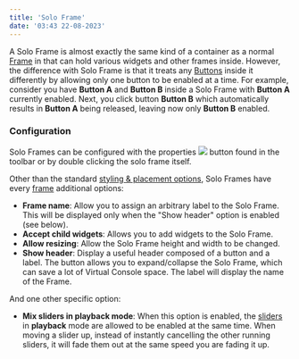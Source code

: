 ```yaml
---
title: 'Solo Frame'
date: '03:43 22-08-2023'
---
```


A Solo Frame is almost exactly the same kind of a container as a normal [Frame](../frame) in that can hold various widgets and other frames inside. However, the difference with Solo Frame is that it treats any [Buttons](vcbutton.html) inside it differently by allowing only one button to be enabled at a time. For example, consider you have **Button A** and **Button B** inside a Solo Frame with **Button A** currently enabled. Next, you click button **Button B** which automatically results in **Button A** being released, leaving now only **Button B** enabled.

### Configuration

Solo Frames can be configured with the properties ![](/basics/edit.png) button found in the toolbar or by double clicking the solo frame itself.  
  
Other than the standard [styling & placement options](../styling-and-placement), Solo Frames have every [frame](../frame) additional options:  

* **Frame name**: Allow you to assign an arbitrary label to the Solo Frame. This will be displayed only when the "Show header" option is enabled (see below).
* **Accept child widgets**: Allows you to add widgets to the Solo Frame.
* **Allow resizing**: Allow the Solo Frame height and width to be changed.
* **Show header**: Display a useful header composed of a button and a label. The button allows you to expand/collapse the Solo Frame, which can save a lot of Virtual Console space. The label will display the name of the Frame.

And one other specific option:  

* **Mix sliders in playback mode**: When this option is enabled, the [sliders](../slider) in **playback** mode are allowed to be enabled at the same time. When moving a slider up, instead of instantly cancelling the other running sliders, it will fade them out at the same speed you are fading it up.